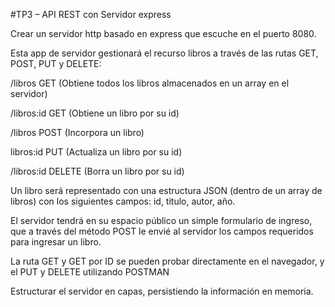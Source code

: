 #TP3 – API REST con Servidor express

Crear un servidor http basado en express que escuche en el puerto 8080.

Esta app de servidor gestionará el recurso libros a través de las rutas GET, POST, PUT y DELETE:

/libros GET (Obtiene todos los libros almacenados en un array en el servidor)

/libros:id GET (Obtiene un libro por su id)

/libros POST (Incorpora un libro)

libros:id PUT (Actualiza un libro por su id)

/libros:id DELETE (Borra un libro por su id)

Un libro será representado con una estructura JSON (dentro de un array de libros) con los siguientes campos: id, titulo, autor, año.

El servidor tendrá en su espacio público un simple formulario de ingreso, que a través del método POST le envié al servidor los campos requeridos para ingresar un libro.

La ruta GET y GET por ID se pueden probar directamente en el navegador, y el PUT y DELETE utilizando POSTMAN

Estructurar el servidor en capas, persistiendo la información en memoria.
